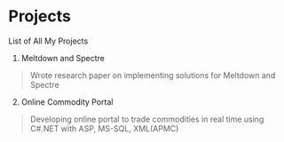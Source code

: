 # Projects
List of All My Projects 

1. Meltdown and Spectre
  > Wrote research paper on implementing solutions for Meltdown and Spectre
2. Online Commodity Portal
  > Developing online portal to trade commodities in real time using C#.NET with ASP, MS-SQL, XML(APMC)
